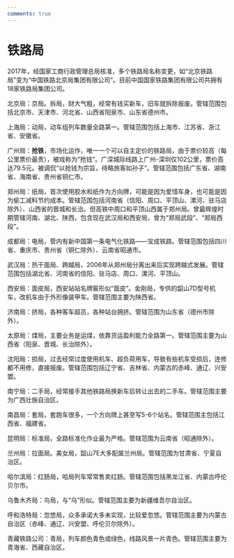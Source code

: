 ```yaml
---
comments: true
---
```


# 铁路局

2017年，经国家工商行政管理总局核准，多个铁路局名称变更，如“北京铁路局”变为“中国铁路北京局集团有限公司”。目前中国国家铁路集团有限公司共拥有18家铁路局集团公司。

北京局：京局。拆局，财大气粗，经常有钱买新车，旧车就拆除报废。管辖范围包括北京市、天津市、河北省、山西省阳泉市、山东省德州市。

上海局：动局，动车组列车数量全路第一。管辖范围包括上海市、江苏省、浙江省、安徽省。

广州局：**抢铁**，市场化运作，唯一一个可以自主定价的铁路局，由于票价较高（每公里票价最贵），被戏称为“抢钱”。广深城际线路上广州-深圳仅102公里，票价高达79.5元。被调侃“以抢钱为宗旨，待略旅客如孙子”。管辖范围包括广东省、湖南省、海南省、贵州省铜仁市。

郑州局：纸局，首次使用胶水和纸作为方向牌，可能是因为爱惜车身，也可能是因为偷工减料节约成本。管辖范围包括河南省（信阳、周口、平顶山、漯河、驻马店除外）、山西省的晋城和长治。但高铁中周口和平顶山西属于郑州局。曾最辉煌时期管辖河南、湖北、陕西，包含现在武汉局和西安局，曾为“郑局武段”、“郑局西段”。

成都局：电局，管内有新中国第一条电气化铁路——宝成铁路。管辖范围包括四川省、重庆市、贵州省（铜仁除外）、云南省昭通市。

武汉局：热干面局、跨越局，2006年从郑州局分离出来后实现跨越式发展。管辖范围包括湖北省、河南省的信阳、驻马店、周口、漯河、平顶山。

西安局：面皮局，西安站站名牌匾形似“面皮”。金刚局，专供的韶山7D型号机车，改机车由于外形像装甲车。管辖范围主要为陕西省。

济南局：挤局，各种客车超员，各种站台拥挤。管辖范围为山东省（德州市除外）。

太原局：煤局，主要业务是运煤，依靠货运盈利能力全路第一。管辖范围主要为山西省（阳泉、晋城、长治除外）。

沈阳局：损局，过去经常过度使用机车、超负荷用车，导致有些机车受损后，连修都不用修，直接报废。管辖范围包括辽宁省、吉林省、内蒙古的赤峰、通辽、兴安盟。

南宁局：二手局，经常接手其他铁路局换新车后转让出去的二手车。管辖范围主要为广西壮族自治区。

南昌局：套局，套跑车很多，一个方向牌上甚至写5-6个站名。管辖范围主包括江西省、福建省。

昆明局：标准局，全路标准化作业最为严格。管辖范围为云南省（昭通除外）。

兰州局：拉面局。美女局，韶山7E大多配属兰州局。管辖范围为甘肃省、宁夏自治区。

哈尔滨局：红肠局，哈局列车常常售卖红肠。管辖范围包括黑龙江省、内蒙古呼伦贝尔市。

乌鲁木齐局：鸟局，与“乌”形似。管辖范围主要为新疆维吾尔自治区。

呼和浩特局：忽悠局，众多承诺大多未实现，比较爱忽悠。管辖范围主要为内蒙古自治区（赤峰、通辽、兴安盟、呼伦贝尔除外）。

青藏铁路公司：青局，列车颜色青色或绿色，线路风景一片青色。管辖范围主要为青海省、西藏自治区。
